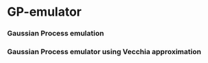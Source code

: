 # GP-emulator
### Gaussian Process emulation
### Gaussian Process emulator using Vecchia approximation
